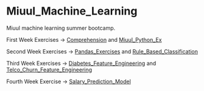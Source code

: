 # Miuul_Machine_Learning 
Miuul machine learning summer bootcamp.

First Week Exercises -> [Comprehension](https://github.com/walterbishop67/Miuul_Machine_Learning/blob/main/W_1_Exs/Miuul_Comprehension.ipynb) and [Miuul_Python_Ex](https://github.com/walterbishop67/Miuul_Machine_Learning/blob/main/W_1_Exs/Miuul_Python_Ex.ipynb)

Second Week Exercises -> [Pandas_Exercises](https://github.com/walterbishop67/Miuul_Machine_Learning/blob/main/W_2_Exs/Miuul_Pandas_Exercises.ipynb) and [Rule_Based_Classification](https://github.com/walterbishop67/Miuul_Machine_Learning/blob/main/W_2_Exs/Miuul_Rule_Based_Classification.ipynb)

Third Week Exercises -> [Diabetes_Feature_Engineering](https://github.com/walterbishop67/Miuul_Machine_Learning/blob/main/W_3_Exs/Miuul_Diabetes_Feature_Engineering.ipynb) and [Telco_Churn_Feature_Engineering](https://github.com/walterbishop67/Miuul_Machine_Learning/blob/main/W_3_Exs/Miuul_Telco_Churn_Feature_Engineering.ipynb)

Fourth Week Exercise -> [Salary_Prediction_Model](https://github.com/walterbishop67/Miuul_Machine_Learning/blob/main/W_4_Exs/Salary_Prediction_Model.ipynb)
 
